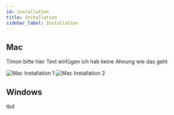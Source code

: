 ```yaml
---
id: installation
title: Installation
sidebar_label: Installation
---
```


## Mac

Timon bitte hier Text einfügen ich hab keine Ahnung wie das geht

![Mac Installation 1](/img/installation/macInstallation1.png)
![Mac Installation 2](/img/installation/macInstallation2.png)

## Windows

tbd